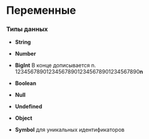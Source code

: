 # Переменные

### Типы данных
- **String**

- **Number**

- **BigInt** В конце дописывается n.    1234567890123456789012345678901234567890**n** 

- **Boolean** 

- **Null**

- **Undefined**

- **Object**

- **Symbol** для уникальных идентификаторов
